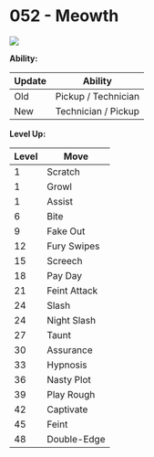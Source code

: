 # 052 - Meowth
![][052]

**Ability:**

Update | Ability
---    | ---
Old    | Pickup / Technician
New    | Technician / Pickup

**Level Up:**

Level | Move
---   | ---
  1   | Scratch
  1   | Growl
  1   | Assist
  6   | Bite
  9   | Fake Out
 12   | Fury Swipes
 15   | Screech
 18   | Pay Day
 21   | Feint Attack
 24   | Slash
 24   | Night Slash
 27   | Taunt
 30   | Assurance
 33   | Hypnosis
 36   | Nasty Plot
 39   | Play Rough
 42   | Captivate
 45   | Feint
 48   | Double-Edge



[052]: /img/pokemon/052.png
